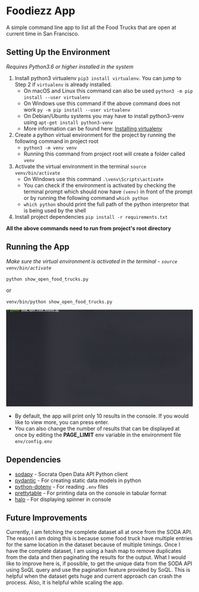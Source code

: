 # Foodiezz App
A simple command line app to list all the Food Trucks that are open at current time in San Francisco.

## Setting Up the Environment
_Requires Python3.6 or higher installed in the system_

1. Install python3 virtualenv `pip3 install virtualenv`. You can jump to Step 2 if `virtualenv` is already installed.
    * On macOS and Linux this command can also be used `python3 -m pip install --user virtualenv`
    * On Windows use this command if the above command does not work `py -m pip install --user virtualenv`
    * On Debian/Ubuntu systems you may have to install python3-venv using `apt-get install python3-venv`
    * More information can be found here: [Installing virtualenv](https://packaging.python.org/guides/installing-using-pip-and-virtual-environments/#installing-virtualenv)
2. Create a python virtual environment for the project by running the following command in project root
    * `python3 -m venv venv`
    * Running this command from project root will create a folder called `venv`
3. Activate the virtual environment in the terminal `source venv/bin/activate`
    * On Windows use this command `.\venv\Scripts\activate`
    * You can check if the environment is activated by checking the terminal prompt which should now have `(venv)` in front of the prompt or by running the following command `which python`
    * `which python` should print the full path of the python interpretor that is being used by the shell
4. Install project dependencies `pip install -r requirements.txt`

**All the above commands need to run from project's root directory**

## Running the App
_Make sure the virtual environment is activated in the terminal - `source venv/bin/activate`_
```shell script
python show_open_food_trucks.py
```
or 
```shell script
venv/bin/python show_open_food_trucks.py
```

![](assets/demo.gif)
- By default, the app will print only 10 results in the console. If you would like to view more, you can press enter.
- You can also change the number of results that can be displayed at once by editing the **PAGE_LIMIT** env variable in the environment file `env/config.env`

## Dependencies
* [sodapy](https://github.com/xmunoz/sodapy) - Socrata Open Data API Python client
* [pydantic](https://github.com/samuelcolvin/pydantic/) - For creating static data models in python
* [python-dotenv](https://github.com/theskumar/python-dotenv) - For reading `.env` files
* [prettytable](https://github.com/jazzband/prettytable) - For printing data on the console in tabular format
* [halo](https://github.com/manrajgrover/halo) - For displaying spinner in console


## Future Improvements
Currently, I am fetching the complete dataset all at once from the SODA API. The reason I am doing this is because some food truck have multiple entries for the same location in the dataset because of multiple timings.
Once I have the complete dataset, I am using a hash map to remove duplicates from the data and then paginating the results for the output. What I would like to improve here is, if possible, to get the unique data from the SODA API
using SoQL query and use the pagination feature provided by SoQL. This is helpful when the dataset gets huge and current approach can crash the process. Also, it is helpful while scaling the app.  
